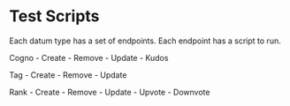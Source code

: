 # Test Scripts

Each datum type has a set of endpoints. Each endpoint has a script to run.

Cogno
    - Create
    - Remove
    - Update
    - Kudos

Tag
    - Create
    - Remove
    - Update

Rank
    - Create
    - Remove
    - Update
    - Upvote
    - Downvote